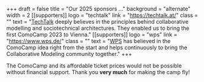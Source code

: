 +++
draft = false
title = "Our 2025 sponsors ..."
background = "alternate"
width = 2
[[supporters]]
logo = "techtalk"
link = "https://techtalk.at/"
class = ""
text = "[TechTalk](https://techtalk.at/) deeply believes in the principles behind collaborative modelling and sociotechnical architectures. They enabled us to bring the first ComoCamp 2023 to Vienna."
[[supporters]]
logo = "wps"
link = "https://www.wps.de/"
class = ""
text = "[WPS](https://www.wps.de/) has believed in the ComoCamp idea right from the start and helps continuously to bring the Collaborative Modeling community together."
+++

The ComoCamp and its affordable ticket prices would not be possible without financial support. Thank you **very much** for making the camp fly!
